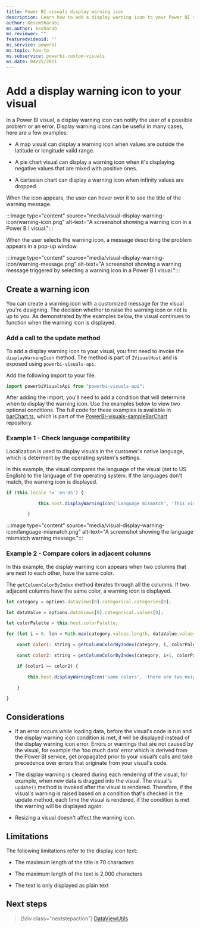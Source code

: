 ```yaml
---
title: Power BI visuals display warning icon
description: Learn how to add a display warning icon to your Power BI visual.
author: KesemSharabi
ms.author: kesharab
ms.reviewer: ""
featuredvideoid: ''
ms.service: powerbi
ms.topic: how-to
ms.subservice: powerbi-custom-visuals
ms.date: 04/25/2021
---
```


# Add a display warning icon to your visual

In a Power BI visual, a display warning icon can notify the user of a possible problem or an error. Display warning icons can be useful in many cases, here are a few examples:

* A map  visual can display a warning icon when values are outside the latitude or longitude valid range.

* A pie chart visual can display a warning icon when it's displaying negative values that are mixed with positive ones.

* A cartesian chart can display a warning icon when infinity values are dropped.

When the icon appears, the user can hover over it to see the title of the warning message.

:::image type="content" source="media/visual-display-warning-icon/warning-icon.png" alt-text="A screenshot showing a warning icon in a Power B I visual.":::

When the user selects the warning icon, a message describing the problem appears in a pop-up window.

:::image type="content" source="media/visual-display-warning-icon/warning-message.png" alt-text="A screenshot showing a warning message triggered by selecting a warning icon in a Power B I visual.":::

## Create a warning icon

You can create a warning icon with a customized message for the visual you're designing. The decision whether to raise the warning icon or not is up to you. As demonstrated by the examples below, the visual continues to function when the warning icon is displayed.

### Add a call to the update method

To add a display warning icon to your visual, you first need to invoke the `displayWarningIcon` method. The method is part of `IVisualHost` and is exposed using `powerbi-visuals-api`.

Add the following import to your file:

```javascript
import powerbiVisualsApi from "powerbi-visuals-api"; 
```

After adding the import, you'll need to add a condition that will determine when to display the warning icon. Use the examples below to view two optional conditions. The full code for these examples is available in [barChart.ts](https://github.com/microsoft/PowerBI-visuals-sampleBarChart/blob/master/src/barChart.ts), which is part of the [PowerBI-visuals-sampleBarChart](https://github.com/microsoft/PowerBI-visuals-sampleBarChart)  repository.

### Example 1 - Check language compatibility

Localization is used to display visuals in the customer's native language, which is determent by the operating system's settings.

In this example, the visual compares the language of the visual (set to US English) to the language of the operating system. If the languages don't match, the warning icon is displayed.

```javascript
if (this.locale != 'en-US') { 

            this.host.displayWarningIcon('Language mismatch', 'This visual does not support languages other than english. Please use US english as your browser language.'); 

        }
```

:::image type="content" source="media/visual-display-warning-icon/language-mismatch.png" alt-text="A screenshot showing the language mismatch warning message.":::

### Example 2 - Compare colors in adjacent columns  

In this example, the display warning icon appears when two columns that are next to each other, have the same color.

The `getColumnColorByIndex` method iterates through all the columns. If two adjacent columns have the same color, a warning icon is displayed.  

```javascript
let category = options.dataViews[0].categorical.categories[0]; 

let dataValue = options.dataViews[0].categorical.values[0]; 

let colorPalette = this.host.colorPalette; 

for (let i = 0, len = Math.max(category.values.length, dataValue.values.length); i < len-1; i++) { 

    const color1: string = getColumnColorByIndex(category, i, colorPalette); 

    const color2: string = getColumnColorByIndex(category, i+1, colorPalette); 

    if (color1 == color2) { 

        this.host.displayWarningIcon('same colors', 'there are two neighbor columns with the same color. please use the data color property to change it.'); 

    } 

} 
```

## Considerations

* If an error occurs while loading data, before the visual's code is run and the display warning icon condition is met, it will be displayed instead of the display warning icon error. Errors or warnings that are not caused by the visual, for example the ‘too much data’ error which is derived from the Power BI service, get propagated prior to your visual’s calls and take precedence over errors that originate from your visual's code.

* The display warning is cleared during each rendering of the visual, for example, when new data is dragged into the visual. The visual's `update()` method is invoked after the visual is rendered. Therefore, if the visual's warning is raised based on a condition that's checked in the update method, each time the visual is rendered, if the condition is met the warning will be displayed again.

* Resizing a visual doesn't affect the warning icon.

## Limitations

The following limitations refer to the display icon text:

* The maximum length of the title is 70 characters

* The maximum length of the text is 2,000 characters

* The text is only displayed as plain text

## Next steps

>[!div class="nextstepaction"]
>[DataViewUtils](utils-dataview.md)
